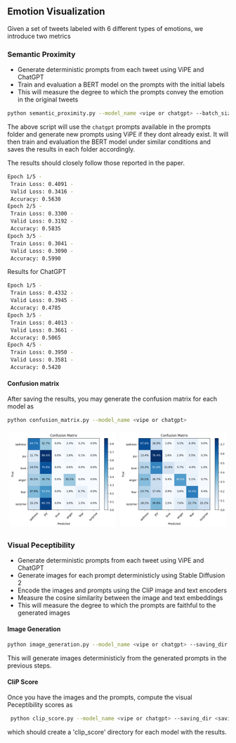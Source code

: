 ## Emotion Visualization
Given a set of tweets labeled with 6 different types of emotions, we introduce two metrics

### Semantic Proximity
- Generate deterministic prompts from each tweet using ViPE and ChatGPT
- Train and evaluation a BERT model on the prompts with the initial labels
- This will measure the degree to which the prompts convey the emotion in the original tweets

```bash
python semantic_proximity.py --model_name <vipe or chatgpt> --batch_size <for prompt generation>
```
The above script will use the `chatgpt` prompts available in the prompts folder and generate new prompts using ViPE if they dont already exist.
It will then train and evaluation the BERT model under similar conditions and saves the results in each folder accordingly.

The results should closely follow those reported in the paper.
```bash
Epoch 1/5 -
 Train Loss: 0.4091 -
 Valid Loss: 0.3416 -
 Accuracy: 0.5630
Epoch 2/5 -
 Train Loss: 0.3300 -
 Valid Loss: 0.3192 -
 Accuracy: 0.5835
Epoch 3/5 -
 Train Loss: 0.3041 -
 Valid Loss: 0.3090 -
 Accuracy: 0.5990
```
Results for ChatGPT
```bash
Epoch 1/5 -
 Train Loss: 0.4332 -
 Valid Loss: 0.3945 -
 Accuracy: 0.4785
Epoch 3/5 -
 Train Loss: 0.4013 -
 Valid Loss: 0.3661 -
 Accuracy: 0.5065
Epoch 4/5 -
 Train Loss: 0.3950 -
 Valid Loss: 0.3581 -
 Accuracy: 0.5420

```
#### Confusion matrix
After saving the results, you may generate the confusion matrix for each model as
```bash
python confusion_matrix.py --model_name <vipe or chatgpt>
```
<div style="display: flex;">
    <div style="flex: 40%; padding: 5px;">
        <img src="CM_chatgpt.png" alt="ViPE" style="width: 100%;">
    </div>
    <div style="flex: 40%; padding: 5px;">
        <img src="CM_vipe.png" alt="ChatGPT" style="width: 100%;">
    </div>
</div>

### Visual Peceptibility
- Generate deterministic prompts from each tweet using ViPE and ChatGPT
- Generate images for each prompt deterministicly using Stable Diffusion 2
- Encode the images and prompts using the CliP image and text encoders
- Measure the cosine similarity between the image and text embeddings
- This will measure the degree to which the prompts are faithful to the generated images

#### Image Generation
   ```bash
   python image_generation.py --model_name <vipe or chatgpt> --saving_dir <where to save the images> --batch_size <for image genration>
   ```
This will generate images deterministicly from the generated prompts in the previous steps.

#### CliP Score
Once you have the images and the prompts, compute the  visual Peceptibility scores as

  ```bash
   python clip_score.py --model_name <vipe or chatgpt> --saving_dir <saving_dir used for image_generation.py> --batch_size <default=8>
   ```
which should create a 'clip_score' directory for each model with the results.
